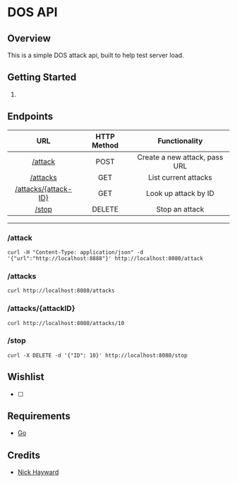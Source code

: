 # DOS API

## Overview
This is a simple DOS attack api, built to help test server load.

## Getting Started
1.


## Endpoints
|URL | HTTP Method | Functionality |
|:---:|:---:|:---:|
|[/attack](#attack) | POST | Create a new attack, pass URL |
|[/attacks](#attacks)| GET | List current attacks |
|[/attacks/{attack-ID}](#attacksattackID)| GET | Look up attack by ID |
|[/stop](#stop)| DELETE | Stop an attack |

----------------------------

### /attack
```
curl -H "Content-Type: application/json" -d '{"url":"http://localhost:8888"}' http://localhost:8080/attack
```

### /attacks
```
curl http://localhost:8080/attacks
```

###  /attacks/{attackID}
```
curl http://localhost:8080/attacks/10
```

###  /stop
```
curl -X DELETE -d '{"ID": 10}' http://localhost:8080/stop
```

## Wishlist
- [ ]

## Requirements
* [Go](https://github.com/golang/example)

## Credits
- [Nick Hayward](https://github.com/nehayward)
